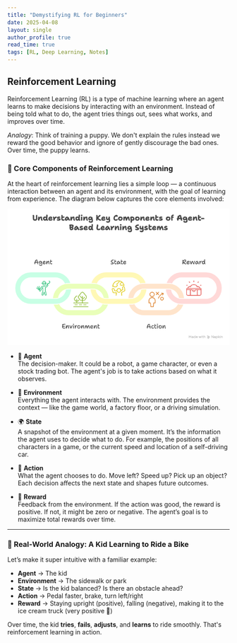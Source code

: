 ```yaml
---
title: "Demystifying RL for Beginners"
date: 2025-04-08
layout: single
author_profile: true
read_time: true
tags: [RL, Deep Learning, Notes]
---
```

<!-- 
Reinforcement learning is not just about rewards — it’s about decision-making under uncertainty, learning from sparse signals and navigating in complex environments.  -->

## Reinforcement Learning 
Reinforcement Learning (RL) is a type of machine learning where an agent learns to make decisions by interacting with an environment. Instead of being told what to do, the agent tries things out, sees what works, and improves over time.

*Analogy*: Think of training a puppy. We don't explain the rules instead we reward the good behavior and ignore of gently discourage the bad ones. Over time, the puppy learns. 

### 🧠 Core Components of Reinforcement Learning

At the heart of reinforcement learning lies a simple loop — a continuous interaction between an agent and its environment, with the goal of learning from experience. The diagram below captures the core elements involved:

![Core Components of RL](/assets/images/RL/core_components_rl.png)

- 🧍 **Agent** <br>
The decision-maker. It could be a robot, a game character, or even a stock trading bot. The agent's job is to take actions based on what it observes.

- 🌳 **Environment** <br>
Everything the agent interacts with. The environment provides the context — like the game world, a factory floor, or a driving simulation.

- 🌍 **State** <br>
A snapshot of the environment at a given moment. It’s the information the agent uses to decide what to do. For example, the positions of all characters in a game, or the current speed and location of a self-driving car.

- 👣 **Action** <br>
What the agent chooses to do. Move left? Speed up? Pick up an object? Each decision affects the next state and shapes future outcomes.

- 🎁 **Reward**<br>
Feedback from the environment. If the action was good, the reward is positive. If not, it might be zero or negative. The agent’s goal is to maximize total rewards over time.

---

### 🎯 Real-World Analogy: A Kid Learning to Ride a Bike

Let’s make it super intuitive with a familiar example:

- **Agent** → The kid  
- **Environment** → The sidewalk or park  
- **State** → Is the kid balanced? Is there an obstacle ahead?  
- **Action** → Pedal faster, brake, turn left/right  
- **Reward** → Staying upright (positive), falling (negative), making it to the ice cream truck (very positive 🍦)

Over time, the kid **tries**, **fails**, **adjusts**, and **learns** to ride smoothly. That's reinforcement learning in action.

